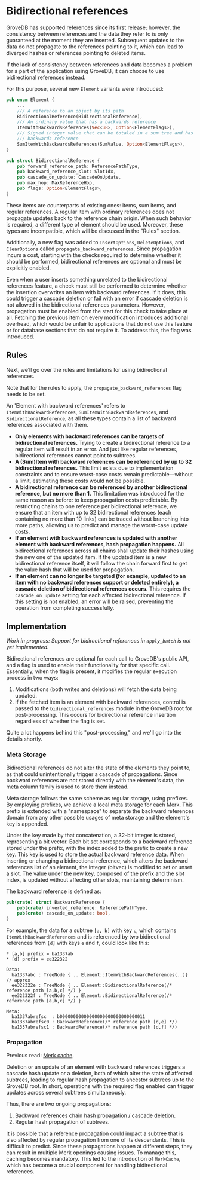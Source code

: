 # Bidirectional references

GroveDB has supported references since its first release; however, the consistency between
references and the data they refer to is only guaranteed at the moment they are inserted.
Subsequent updates to the data do not propagate to the references pointing to it, which
can lead to diverged hashes or references pointing to deleted items.

If the lack of consistency between references and data becomes a problem for a part of the
application using GroveDB, it can choose to use bidirectional references instead.

For this purpose, several new `Element` variants were introduced:

```rust
pub enum Element {
    ...
    /// A reference to an object by its path
    BidirectionalReference(BidirectionalReference),
    /// An ordinary value that has a backwards reference
    ItemWithBackwardsReferences(Vec<u8>, Option<ElementFlags>),
    /// Signed integer value that can be totaled in a sum tree and has a
    /// backwards reference
    SumItemWithBackwardsReferences(SumValue, Option<ElementFlags>),
}

pub struct BidirectionalReference {
    pub forward_reference_path: ReferencePathType,
    pub backward_reference_slot: SlotIdx,
    pub cascade_on_update: CascadeOnUpdate,
    pub max_hop: MaxReferenceHop,
    pub flags: Option<ElementFlags>,
}
```

These items are counterparts of existing ones: items, sum items, and regular references.
A regular item with ordinary references does not propagate updates back to the reference
chain origin. When such behavior is required, a different type of element should be used.
Moreover, these types are incompatible, which will be discussed in the "Rules" section.

Additionally, a new flag was added to `InsertOptions`, `DeleteOptions`, and `ClearOptions`
called `propagate_backward_references`. Since propagation incurs a cost, starting with the
checks required to determine whether it should be performed, bidirectional references are
optional and must be explicitly enabled.

Even when a user inserts something unrelated to the bidirectional references feature,
a check must still be performed to determine whether the insertion overwrites an item
with backward references. If it does, this could trigger a cascade deletion or fail with
an error if cascade deletion is not allowed in the bidirectional references parameters.
However, propagation must be enabled from the start for this check to take place at all.
Fetching the previous item on every modification introduces additional overhead, which
would be unfair to applications that do not use this feature or for database sections that
do not require it. To address this, the flag was introduced.

## Rules

Next, we’ll go over the rules and limitations for using bidirectional references.

Note that for the rules to apply, the `propagate_backward_references` flag needs to be
set.

An 'Element with backward references' refers to `ItemWithBackwardReferences`,
`SumItemWithBackwardReferences`, and `BidirectionalReference`, as all these types contain
a list of backward references associated with them.

- __Only elements with backward references can be targets of bidirectional references.__
Trying to create a bidirectional reference to a regular item will result in an error. And
just like regular references, bidirectional references cannot point to subtrees.
- __A (Sum)Item with backward references can be referenced by up to 32 bidirectional
references.__ This limit exists due to implementation constraints and to ensure worst-case
costs remain predictable—without a limit, estimating these costs would not be possible.
- __A bidirectional reference can be referenced by another bidirectional reference, but
no more than 1.__ This limitation was introduced for the same reason as before: to keep
propagation costs predictable. By restricting chains to one reference per bidirectional
reference, we ensure that an item with up to 32 bidirectional references (each containing
no more than 10 links) can be traced without branching into more paths, allowing us to
predict and manage the worst-case update costs.
- __If an element with backward references is updated with another element with backward
references, hash propagation happens.__ All bidirectional references across all chains
shall update their hashes using the new one of the updated item. If the updated item is
a new bidirectional reference itself, it will follow the chain forward first to get the
value hash that will be used for propagation.
- __If an element can no longer be targeted (for example, updated to an item with no
backward references support or deleted entirely), a cascade deletion of bidirectional
references occurs.__ This requires the `cascade_on_update` setting for each affected
bidirectional reference. If this setting is not enabled, an error will be raised,
preventing the operation from completing successfully.

## Implementation

_Work in progress: Support for bidirectional references in `apply_batch` is not yet
implemented._

Bidirectional references are optional for each call to GroveDB's public API, and a flag is
used to enable their functionality for that specific call. Essentially, when the flag is
present, it modifies the regular execution process in two ways:

1. Modifications (both writes and deletions) will fetch the data being updated.
2. If the fetched item is an element with backward references, control is passed to the
   `bidirectional_references` module in the GroveDB root for post-processing. This occurs for
   bidirectional reference insertion regardless of whether the flag is set.

Quite a lot happens behind this "post-processing," and we'll go into the details shortly.

### Meta Storage

Bidirectional references do not alter the state of the elements they point to, as that
could unintentionally trigger a cascade of propagations. Since backward references are
not stored directly with the element's data, the meta column family is used to store them
instead.

Meta storage follows the same scheme as regular storage, using prefixes. By employing
prefixes, we achieve a local meta storage for each Merk. This prefix is extended with a
"namespace" to separate the backward references domain from any other possible usages of
meta storage and the element's key is appended.

Under the key made by that concatenation, a 32-bit integer is stored, representing
a bit vector. Each bit set corresponds to a backward reference stored under the prefix,
with the index added to the prefix to create a new key. This key is used to store the
actual backward reference data. When inserting or changing a bidirectional reference,
which alters the backward references list of an element, the integer (bitvec) is modified
to set or unset a slot. The value under the new key, composed of the prefix and the slot
index, is updated without affecting other slots, maintaining determinism.

The backward reference is defined as:

```rust
pub(crate) struct BackwardReference {
    pub(crate) inverted_reference: ReferencePathType,
    pub(crate) cascade_on_update: bool,
}
```

For example, the data for a subtree `[a, b]` with key `c`, which contains
`ItemWithBackwardReferences` and is referenced by two bidirectional references from `[d]`
with keys `e` and `f`, could look like this:

```
* [a,b] prefix = ba1337ab
* [d] prefix = ee322322

Data:
  ba1337abc : TreeNode { .. Element::ItemWithBackwardReferences(..)} // approx
  ee322322e : TreeNode { .. Element::BidirectionalReference(/* reference path [a,b,c] */) }
  ee322322f : TreeNode { .. Element::BidirectionalReference(/* reference path [a,b,c] */) }

Meta:
  ba1337abrefsc  : b00000000000000000000000000000011
  ba1337abrefsc0 : BackwardReference(/* reference path [d,e] */)
  ba1337abrefsc1 : BackwardReference(/* reference path [d,f] */)
```

### Propagation

Previous read: [Merk cache](./merk_cache.md).

Deletion or an update of an element with backward references triggers a cascade hash
update or a deletion, both of which alter the state of affected subtrees, leading to
regular hash propagation to ancestor subtrees up to the GroveDB root. In short, operations
with the required flag enabled can trigger updates across several subtrees simultaneously.

Thus, there are two ongoing propagations:

1. Backward references chain hash propagation / cascade deletion.
2. Regular hash propagation of subtrees.

It is possible that a reference propagation could impact a subtree that is also affected
by regular propagation from one of its descendants. This is difficult to predict. Since
these propagations happen at different steps, they can result in multiple Merk openings
causing issues. To manage this, caching becomes mandatory. This led to the introduction of
`MerkCache`, which has become a crucial component for handling bidirectional references.
